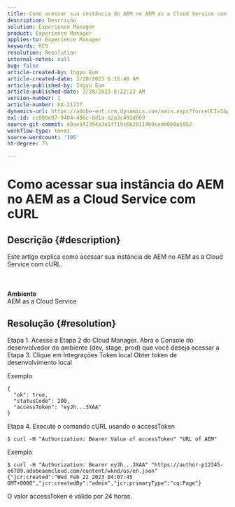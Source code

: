 ```yaml
---
title: Como acessar sua instância do AEM no AEM as a Cloud Service com cURL
description: Descrição
solution: Experience Manager
product: Experience Manager
applies-to: Experience Manager
keywords: KCS
resolution: Resolution
internal-notes: null
bug: false
article-created-by: Ingyu Eum
article-created-date: 3/20/2023 6:15:48 AM
article-published-by: Ingyu Eum
article-published-date: 3/20/2023 6:22:23 AM
version-number: 1
article-number: KA-21737
dynamics-url: https://adobe-ent.crm.dynamics.com/main.aspx?forceUCI=1&pagetype=entityrecord&etn=knowledgearticle&id=d4301ca4-e6c6-ed11-b597-6045bd006295
exl-id: cc088e97-9404-486c-8d1a-a2a3c493d069
source-git-commit: e0aeaf2394a3a1ff19c6b28114b9cede0b9a5952
workflow-type: tm+mt
source-wordcount: '105'
ht-degree: 7%

---
```


# Como acessar sua instância do AEM no AEM as a Cloud Service com cURL

## Descrição {#description}

Este artigo explica como acessar sua instância de AEM no AEM as a Cloud Service com cURL.<br><br> <br><br><b>Ambiente</b>
<br>AEM as a Cloud Service

## Resolução {#resolution}


Etapa 1. Acesse a Etapa 2 do Cloud Manager. Abra o Console do desenvolvedor do ambiente (dev, stage, prod) que você deseja acessar a Etapa 3. Clique em Integrações Token local Obter token de desenvolvimento local

Exemplo


```
{
  "ok": true,
  "statusCode": 200,
  "accessToken": "eyJh...3XAA"
}
```


Etapa 4. Execute o comando cURL usando o accessToken


```
$ curl -H "Authorization: Bearer Value of accessToken" "URL of AEM"
```


Exemplo


```
$ curl -H "Authorization: Bearer eyJh...3XAA" "https://author-p12345-e6789.adobeaemcloud.com/content/wknd/us/en.json"
{"jcr:created":"Wed Feb 22 2023 04:07:45 GMT+0000","jcr:createdBy":"admin","jcr:primaryType":"cq:Page"}
```


O valor accessToken é válido por 24 horas.
